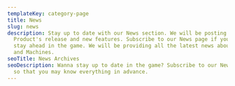 ```yaml
---
templateKey: category-page
title: News
slug: news
description: Stay up to date with our News section. We will be posting about
  Product's release and new features. Subscribe to our News page if you want to
  stay ahead in the game. We will be providing all the latest news about Tools
  and Machines.
seoTitle: News Archives
seoDescription: Wanna stay up to date in the game? Subscribe to our News Archive
  so that you may know everything in advance.
---
```

